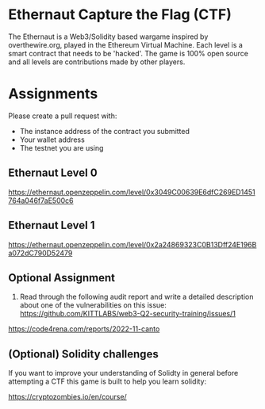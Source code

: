 # Ethernaut Capture the Flag (CTF)
The Ethernaut is a Web3/Solidity based wargame inspired by overthewire.org, played in the Ethereum Virtual Machine. Each level is a smart contract that needs to be 'hacked'. The game is 100% open source and all levels are contributions made by other players.

# Assignments
Please create a pull request with:
- The instance address of the contract you submitted
- Your wallet address
- The testnet you are using

## Ethernaut Level 0

 https://ethernaut.openzeppelin.com/level/0x3049C00639E6dfC269ED1451764a046f7aE500c6

## Ethernaut Level 1

https://ethernaut.openzeppelin.com/level/0x2a24869323C0B13Dff24E196Ba072dC790D52479

## Optional Assignment
1) Read through the following audit report and write a detailed description about one of the vulnerabilities on this issue: https://github.com/KITTLABS/web3-Q2-security-training/issues/1


https://code4rena.com/reports/2022-11-canto




## (Optional) Solidity challenges
If you want to improve your understanding of Solidty in general before attempting a CTF this game is built to help you learn solidity:

https://cryptozombies.io/en/course/
